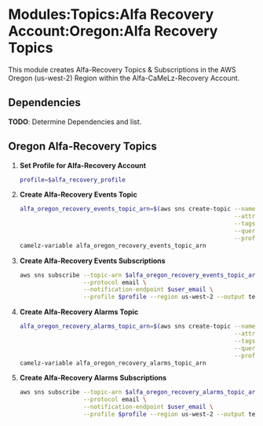 # Modules:Topics:Alfa Recovery Account:Oregon:Alfa Recovery Topics

This module creates Alfa-Recovery Topics & Subscriptions in the AWS Oregon (us-west-2) Region within the
Alfa-CaMeLz-Recovery Account.

## Dependencies

**TODO**: Determine Dependencies and list.

## Oregon Alfa-Recovery Topics

1. **Set Profile for Alfa-Recovery Account**

    ```bash
    profile=$alfa_recovery_profile
    ```

1. **Create Alfa-Recovery Events Topic**

    ```bash
    alfa_oregon_recovery_events_topic_arn=$(aws sns create-topic --name Alfa-Recovery-Events \
                                                                 --attributes "DisplayName=ALFR Events" \
                                                                 --tags Key=Name,Value=Alfa-Recovery-Events-Topic Key=Company,Value=Alfa Key=Environment,Value=Recovery \
                                                                 --query 'TopicArn' \
                                                                 --profile $profile --region us-west-2 --output text)
    camelz-variable alfa_oregon_recovery_events_topic_arn
    ```

1. **Create Alfa-Recovery Events Subscriptions**

    ```bash
    aws sns subscribe --topic-arn $alfa_oregon_recovery_events_topic_arn \
                      --protocol email \
                      --notification-endpoint $user_email \
                      --profile $profile --region us-west-2 --output text
    ```

1. **Create Alfa-Recovery Alarms Topic**

    ```bash
    alfa_oregon_recovery_alarms_topic_arn=$(aws sns create-topic --name Alfa-Recovery-Alarms \
                                                                 --attributes "DisplayName=ALFR Alarms" \
                                                                 --tags Key=Name,Value=Alfa-Recovery-Alarms-Topic Key=Company,Value=Alfa Key=Environment,Value=Recovery \
                                                                 --query 'TopicArn' \
                                                                 --profile $profile --region us-west-2 --output text)
    camelz-variable alfa_oregon_recovery_alarms_topic_arn
    ```

1. **Create Alfa-Recovery Alarms Subscriptions**

    ```bash
    aws sns subscribe --topic-arn $alfa_oregon_recovery_alarms_topic_arn \
                      --protocol email \
                      --notification-endpoint $user_email \
                      --profile $profile --region us-west-2 --output text
    ```
